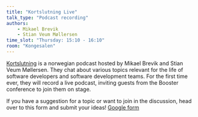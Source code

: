 ```yaml
---
title: "Kortslutning Live"
talk_type: "Podcast recording"
authors:
    - Mikael Brevik
    - Stian Veum Møllersen
time_slot: "Thursday: 15:10 - 16:10"
room: "Kongesalen"
---
```

[Kortslutning](https://twitter.com/kortslutningpod) is a norwegian podcast hosted by Mikael Brevik and Stian Veum Møllersen. They chat about various topics relevant for the life of software developers and software development teams. For the first time ever, they will record a live podcast, inviting guests from the Booster conference to join them on stage. 

If you have a suggestion for a topic or want to join in the discussion, head over to this form and submit your ideas! [Google form](https://docs.google.com/forms/d/e/1FAIpQLSc4FZJU0OCHthaHieS2K_KHh6l8WLHOBhbVpNvsLbiWuE5Npg/viewform)